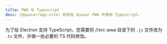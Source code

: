 ```yaml
---
title: PWA 与 Typescript
desc: (@quasar/app-vite) 如何在 Quasar PWA 中使用 Typescript。
---
```


为了给 Electron 支持 TypeScript，您需要将 //src-pwa 目录下的 `.js` 文件改为 `.ts` 文件，并做一些必要的 TS 代码修改。

